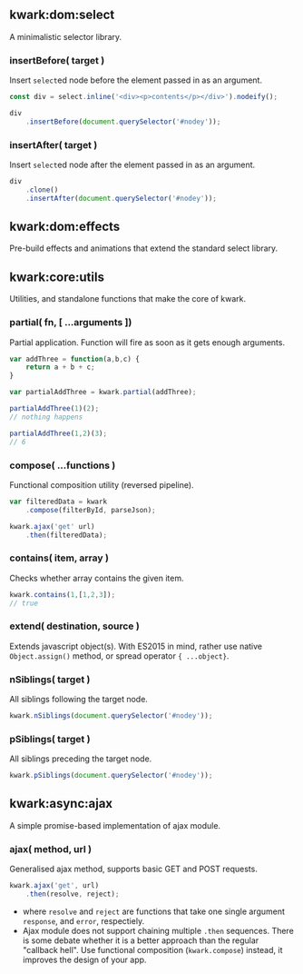 ## kwark:dom:select

A minimalistic selector library.

### insertBefore( target )

Insert `select`ed node before the element passed in as an argument.


```javascript
const div = select.inline('<div><p>contents</p></div>').nodeify();

div
    .insertBefore(document.querySelector('#nodey'));
```

### insertAfter( target )

Insert `select`ed node after the element passed in as an argument.


```javascript
div
    .clone()
    .insertAfter(document.querySelector('#nodey'));
```

## kwark:dom:effects

Pre-build effects and animations that extend the standard select library.

## kwark:core:utils

Utilities, and standalone functions that make the core of kwark.

### partial( fn, [ ...arguments ])

Partial application. Function will fire as soon as it gets enough arguments.



```javascript
var addThree = function(a,b,c) {
    return a + b + c;
}

var partialAddThree = kwark.partial(addThree);

partialAddThree(1)(2);
// nothing happens

partialAddThree(1,2)(3);
// 6

```

### compose( ...functions )

Functional composition utility (reversed pipeline).


```javascript
var filteredData = kwark
    .compose(filterById, parseJson);

kwark.ajax('get' url)
    .then(filteredData);
```


### contains( item, array )

Checks whether array contains the given item.

```javascript
kwark.contains(1,[1,2,3]);
// true
```

### extend( destination, source )

Extends javascript object(s). With ES2015 in mind, rather use native `Object.assign()` method, or spread operator `{ ...object}`.

### nSiblings( target )

All siblings following the target node.

```javascript
kwark.nSiblings(document.querySelector('#nodey'));
```

### pSiblings( target )

All siblings preceding the target node.

```javascript
kwark.pSiblings(document.querySelector('#nodey'));
```

## kwark:async:ajax

A simple promise-based implementation of ajax module.  

### ajax( method, url )

Generalised ajax method, supports basic GET and POST requests.


```javascript
kwark.ajax('get', url)
    .then(resolve, reject);
```
-  where `resolve` and `reject` are functions that take one single argument `response`, and `error`, respectiely.
- Ajax module does not support chaining multiple `.then` sequences. There is some debate whether it is a better approach than the regular "callback hell". Use functional composition (`kwark.compose`) instead, it improves the design of your app.
